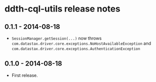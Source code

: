 ddth-cql-utils release notes
============================

0.1.1 - 2014-08-18
------------------
- `SessionManager.getSession(...)` now throws `com.datastax.driver.core.exceptions.NoHostAvailableException` and `com.datastax.driver.core.exceptions.AuthenticationException`


0.1.0 - 2014-08-18
------------------
- First release.
